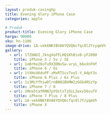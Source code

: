 ```yaml
---
layout: produk-casinghp
title: Evening Glory iPhone Case
categories: apple

# Produk
product-title: Evening Glory iPhone Case
harga: 90000
sku: hn-1186
image-drive: 1A-vek6NKtBVA6YQVQ6cfqc8lJYzyqmVh
gallery:
  - url: 1TZbNUI_JkngXoFFLHQ1Kh8ivB-yF2080
    title: iPhone 5 / 5s / SE
  - url: 1oBrKe26uTu9X3DNxSw-uryL_b6xXnFHf
    title: iPhone 6 / 6s
  - url: 1tXHvU6duPF-zMxRTScvTnoI-Y_AdpY3s
    title: iPhone 6 Plus / 6s Plus
  - url: 1s3McYfhiwDlrnBN02BbMW2zGGG4RSzYp
    title: iPhone 7 / 8
  - url: 1Mno5taYRNN7pYOstsTjDiL2wxv56vuTX
    title: iPhone 7 Plus / 8 Plus
  - url: 1A-vek6NKtBVA6YQVQ6cfqc8lJYzyqmVh
    title: iPhone X
---
```

